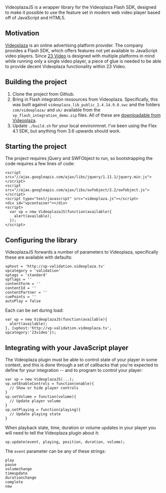 VideoplazaJS is a wrapper library for the Videoplaza Flash SDK, designed to make it possible to use the feature set in modern web video player based off of JavaScript and HTML5.


## Motivation

[Videoplaza](http://www.videoplaza.com/) is an online advertising platform provider. The company provides a Flash SDK, which offers features not yet available to JavaScript video players. Since [23 Video](http://www.23video.com) is designed with multiple platforms in mind while running only a single video player, a piece of glue is needed to be able to provide decent Videoplaza functionality within 23 Video.


## Building the project

1. Clone the project from Github.
2. Bring in Flash integration ressources from Videoplaza. Specifically, this was built against `videoplaza_lib_public_2.4.14.9.0.swc` and the folders `com/videoplaza/` and `uk/` available from the `vp_flash_integration_demo.zip` files. All of these are [downloadable from Videoplaza](http://videoplaza.zendesk.com/entries/38224086-Flash-Integration-Resources).
3. Update `./build.sh` for your local environmnet. I've been using the Flex 4.1 SDK, but anything from 3.6 upwards should work.

## Starting the project

The project requires jQuery and SWFObject to run, so bootstrapping the code requires a few lines of code:

    <script src="//ajax.googleapis.com/ajax/libs/jquery/1.11.1/jquery.min.js"></script>
    <script src="//ajax.googleapis.com/ajax/libs/swfobject/2.2/swfobject.js"></script>
    <script type="text/javascript" src="videoplaza.js"></script>
    <div id="vpcontainer"></div>
    <script>
      var vp = new VideoplazaJS(function(available){
        alert(available);
      });
    </script>

## Configuring the library

VideoplazaJS forwards a number of parameters to Videoplaza, specifically these are available with defaults:

    vphost = 'http://vp-validation.videoplaza.tv'
    vpcategory = 'validation'
    vptags = 'standard'
    vpflags = ''
    contentForm = ''
    contentId = ''
    contentPartner = ''
    cuePoints = ''
    autoPlay = false

Each can be set during load:

    var vp = new VideoplazaJS(function(available){
      alert(available);
    }, {vphost:'http://vp-validation.videoplaza.tv', vpcategory:'23video'});

## Integrating with your JavaScript player

The Videoplaza plugin must be able to control state of your player in some context, and this is done through a set of callbacks that you're expected to define for your integration -- and to program to control your player:

    var vp = new VideoplazaJS(...);
    vp.setEnableControls = function(enable){
      // Show or hide player controls
    }
    vp.setVolume = function(volume){
      // Update player volume
    }
    vp.setPlaying = function(playing){
      // Update playing state
    }

When playback state, time, duration or volume updates in your player you will need to tell the Videoplaza plugin about it:

    vp.update(event, playing, position, duration, volume);

The `event` parameter can be any of these strings:

    play
    pause
    volumechange
    timeupdate
    durationchange
    complete
    new



